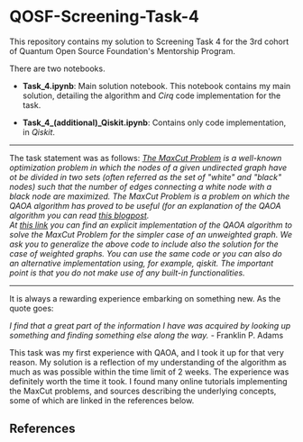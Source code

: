 # QOSF-Screening-Task-4
This repository contains my solution to Screening Task 4 for the 3rd cohort of Quantum Open Source Foundation's Mentorship Program.  

There are two notebooks.  

* **Task_4.ipynb**: Main solution notebook. This notebook contains my main solution, detailing the algorithm and _Cirq_ code implementation for the task.  

* **Task_4_(additional)_Qiskit.ipynb**: Contains only code implementation, in _Qiskit_.

---

The task statement was as follows:
_[The MaxCut Problem](https://en.wikipedia.org/wiki/Maximum_cut) is a well-known optimization problem in which the nodes of a given undirected graph have ot be divided in two sets (often referred as the set of "white" and "black" nodes) such that the number of edges connecting a white node with a black node are maximized. The MaxCut Problem is a problem on which the QAOA algorithm has proved to be useful (for an explanation of the QAOA algorithm you can read [this blogpost](https://www.mustythoughts.com/quantum-approximate-optimization-algorithm-explained).  
At [this link](https://lucaman99.github.io/new_blog/2020/mar16.html) you can find an explicit implementation of the QAOA algorithm to solve the MaxCut Problem for the simpler case of an unweighted graph. We ask you to generalize the above code to include also the solution for the case of weighted graphs. You can use the same code or you can also do an alternative implementation using, for example, qiskit. The important point is that you do not make use of any built-in functionalities._

---

It is always a rewarding experience embarking on something new. As the quote goes:  

_I find that a great part of the information I have was acquired by looking up something and finding something else along the way._ - Franklin P. Adams

This task was my first experience with QAOA, and I took it up for that very reason. My solution is a reflection of my understanding of the algorithm as much as was possible within the time limit of 2 weeks. The experience was definitely worth the time it took. I found many online tutorials implementing the MaxCut problems, and sources describing the underlying concepts, some of which are linked in the references below.  


## References
